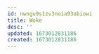 ```yaml
---
id: nwngu9s1zv3noia93obiowi
title: Woke
desc: ''
updated: 1673012831186
created: 1673012831186
---
```

